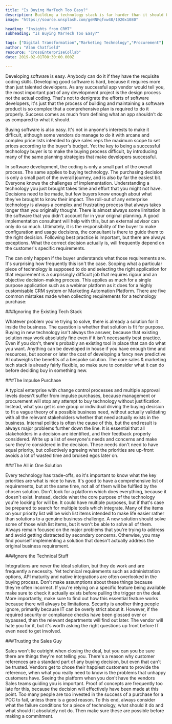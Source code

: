```yaml
---
title: "Is Buying MarTech Too Easy?"
description: Building a technology stack is far harder than it should be, but for many buyers, it's probably not hard enough.
image: "https://source.unsplash.com/geNNFqfvw48/1920x1080"

heading: "Insights from CRMT"
subheading: "Is Buying MarTech Too Easy?"

tags: ["Digital Transformation","Marketing Technology","Procurement"]
author: "Alan Chatfield"
resource: "CrossEnterpriseCollab"
date: 2019-02-01T08:30:00.000Z

---
```

Developing software is easy. Anybody can do it if they have the requisite coding skills. Developing good software is hard, because it requires more than just talented developers. As any successful app vendor would tell you, the most important part of any development project is the design process not the actual coding. That's not to denigrate the efforts of software developers, it's just that the process of building and maintaining a software product is so complex that a comprehensive plan is required to do it properly. Success comes as much from defining what an app shouldn't do as compared to what it should.   

Buying software is also easy. It's not in anyone's interests to make it difficult, although some vendors do manage to do it with arcane and complex price lists intended to give sales reps the maximum scope to set prices according to the buyer's budget. Yet the key to being a successful technology buyer is to make the buying process difficult, by introducing many of the same planning strategies that make developers successful.  

In software development, the coding is only a small part of the overall process. The same applies to buying technology. The purchasing decision is only a small part of the overall journey, and is also by far the easiest bit. Everyone knows the challenges of implementation. Understanding a technology you just brought takes time and effort that you might not have. Decisions need to be made, but few buyers know enough about what they've brought to know their impact. The roll-out of any enterprise technology is always a complex and frustrating process that always takes longer than you originally thought.  There is almost always some limitation in the software that you didn't account for in your original planning. A good implementation consultant will help with this, but an external advisor can only do so much. Ultimately, it is the responsibility of the buyer to make configuration and usage decisions, the consultant is there to guide them to the right decision. Following best practice is important, but there are always exceptions. What the correct decision actually is, will frequently depend on the customer's specific requirements.  

The can only happen if the buyer understands what those requirements are. It's surprising how frequently this isn't the case. Scoping what a particular piece of technology is supposed to do and selecting the right application for that requirement is a surprisingly difficult job that requires rigour and an objective decision-making process. This applies as much for a single purpose application such as a webinar platform as it does for a highly customisable CRM system or Marketing Automation Platform. There are five common mistakes made when collecting requirements for a technology purchase: 

###Ignoring the Existing Tech Stack 

Whatever problem you're trying to solve, there is already a solution for it inside the business. The question is whether that solution is fit for purpose. Buying in new technology isn't always the answer, because that existing solution may work absolutely fine even if it isn't necessarily best practice. Even if you don't, there's probably an existing tool in place that can do what you want. Anything can be developed in house if you have enough time and resources, but sooner or later the cost of developing a fancy new predictive AI outweighs the benefits of a bespoke solution. The core sales & marketing tech stack is already fairly flexible, so make sure to consider what it can do before deciding buy in something new. 

###The Impulse Purchase 

A typical enterprise with change control processes and multiple approval levels doesn't suffer from impulse purchases, because management or procurement will stop any attempt to buy technology without justification. Instead, what you get is one group or individual driving the buying decision to fit a vague theory of a possible business need, without actually validating with all the relevant stakeholders whether that need actually exists in the business. Internal politics is often the cause of this, but the end result is always major problems further down the line. It is essential that all stakeholders in a decision are identified, and their feedback properly considered. Write up a list of everyone's needs and concerns and make sure they're considered in the decision. These needs don't need to have equal priority, but collectively agreeing what the priorities are up-front avoids a lot of wasted time and bruised egos later on.  

###The All in One Solution 

Every technology has trade-offs, so it's important to know what the key priorities are what is nice to have. It's good to have a comprehensive list of requirements, but at the same time, not all of them will be fulfiled by the chosen solution. Don't look for a platform which does everything, because it doesn't exist. Instead, decide what the core purpose of the technology you're looking for will be. It could have multiple purposes, but if that's case be prepared to search for multiple tools which integrate. Many of the items on your priority list will be wish list items intended to make life easier rather than solutions to a genuine business challenge. A new solution should solve some of those wish list items, but it won't be able to solve all of them. Always remain focused on the major problems that you're trying to address and avoid getting distracted by secondary concerns. Otherwise, you may find yourself implementing a solution that doesn't actually address the original business requirement.

###Ignore the Technical Stuff

Integrations are never the ideal solution, but they do work and are frequently a necessity. Yet technical requirements such as administration options, API maturity and native integrations are often overlooked in the buying process. Don't make assumptions about these things because they're often incorrect. If you're relying on a specific feature being available make sure to check it actually exists before pulling the trigger on the deal. More importantly, make sure to find out how this essential feature works because there will always be limitations. Security is another thing people ignore, primarily because IT can be overly strict about it. However, if the required security or compliance checks have been glossed over or bypassed, then the relevant departments will find out later. The vendor will hate you for it, but it's worth asking the right questions up front before IT even need to get involved. 

###Trusting the Sales Guy 

Sales won't lie outright when closing the deal, but you can you be sure there are things they're not telling you. There's a reason why customer references are a standard part of any buying decision, but even that can't be trusted. Vendors get to chose their happiest customers to provide the reference, when what you really need to know is the problems that unhappy customers have. Seeing the platform when you don't have the vendors Sales teams guiding you is important. Proof of concepts are frequently too late for this, because the decision will effectively have been made at this point. Too many people are too invested in the success of a purchase for a POC to fail, unless there is a good reason. To this end, always consider what the failure conditions for a piece of technology, what should it do and what should it absolutely not do. Then make sure these are possible before making a commitment. 
